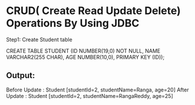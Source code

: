 CRUD( Create Read Update Delete) Operations By Using JDBC
=========================================================

Step1: Create Student table

CREATE TABLE STUDENT
   (ID NUMBER(19,0) NOT NULL, 
	  NAME VARCHAR2(255 CHAR), 
	  AGE NUMBER(10,0), 
	  PRIMARY KEY (ID));
	  
	  
Output:
---------------------------------------------------------

Before Update : Student [studentId=2, studentName=Ranga, age=20]
After Update : Student [studentId=2, studentName=RangaReddy, age=25]

